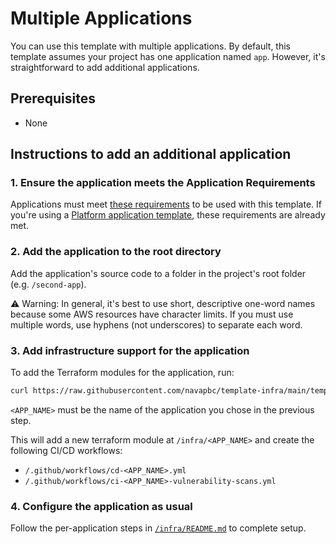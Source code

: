# Multiple Applications

You can use this template with multiple applications. By default, this template assumes your project has one application named `app`. However, it's straightforward to add additional applications.

## Prerequisites

* None

## Instructions to add an additional application

### 1. Ensure the application meets the Application Requirements

Applications must meet [these requirements](/template-only-docs/application-requirements.md) to be used with this template. If you're using a [Platform application template](https://github.com/navapbc/platform?tab=readme-ov-file#platform-templates), these requirements are already met.

### 2. Add the application to the root directory

Add the application's source code to a folder in the project's root folder (e.g. `/second-app`).

⚠️ Warning: In general, it's best to use short, descriptive one-word names because some AWS resources have character limits. If you must use multiple words, use hyphens (not underscores) to separate each word.

### 3. Add infrastructure support for the application

To add the Terraform modules for the application, run:

```bash
curl https://raw.githubusercontent.com/navapbc/template-infra/main/template-only-bin/download-and-install-app.sh | bash -s -- <APP_NAME>
```

`<APP_NAME>` must be the name of the application you chose in the previous step.

This will add a new terraform module at `/infra/<APP_NAME>` and create the following CI/CD workflows:

* `/.github/workflows/cd-<APP_NAME>.yml`
* `/.github/workflows/ci-<APP_NAME>-vulnerability-scans.yml`

### 4. Configure the application as usual

Follow the per-application steps in [`/infra/README.md`](/infra/README.md) to complete setup.